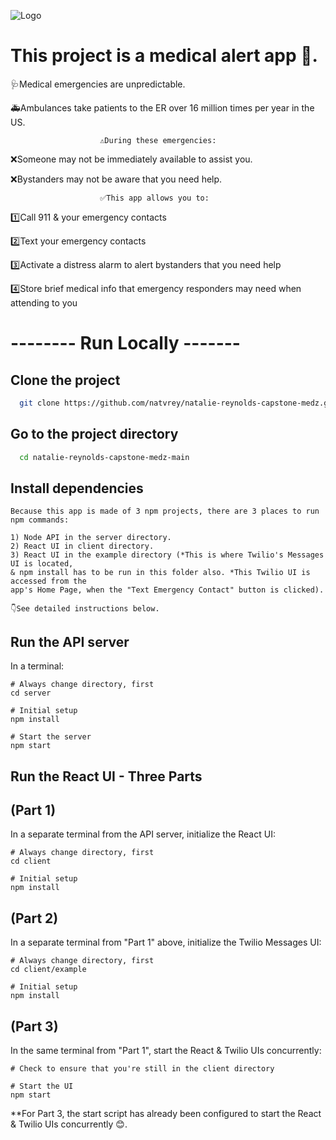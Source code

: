 ![Logo](https://i.imgur.com/scnP2y3.png)

# This project is a medical alert app 📢.

🩺Medical emergencies are unpredictable.

🚑Ambulances take patients to the ER over 16 million times per year in the US.

                        ⚠During these emergencies:

❌Someone may not be immediately available to assist you.

❌Bystanders may not be aware that you need help.

                        ✅This app allows you to:

1️⃣Call 911 & your emergency contacts

2️⃣Text your emergency contacts

3️⃣Activate a distress alarm to alert bystanders that you need help

4️⃣Store brief medical info that emergency responders may need when attending to you

# -------- Run Locally -------

## Clone the project

```bash
  git clone https://github.com/natvrey/natalie-reynolds-capstone-medz.git
```

## Go to the project directory

```bash
  cd natalie-reynolds-capstone-medz-main
```

## Install dependencies

```
Because this app is made of 3 npm projects, there are 3 places to run npm commands:

1) Node API in the server directory.
2) React UI in client directory.
3) React UI in the example directory (*This is where Twilio's Messages UI is located,
& npm install has to be run in this folder also. *This Twilio UI is accessed from the
app's Home Page, when the "Text Emergency Contact" button is clicked).

👇See detailed instructions below.

```

## Run the API server

In a terminal:

    # Always change directory, first
    cd server

    # Initial setup
    npm install

    # Start the server
    npm start

## Run the React UI - Three Parts

## (Part 1)

In a separate terminal from the API server, initialize the React UI:

    # Always change directory, first
    cd client

    # Initial setup
    npm install

## (Part 2)

In a separate terminal from "Part 1" above, initialize the Twilio Messages UI:

    # Always change directory, first
    cd client/example

    # Initial setup
    npm install

## (Part 3)

In the same terminal from "Part 1", start the React & Twilio UIs concurrently:

    # Check to ensure that you're still in the client directory

    # Start the UI
    npm start

\*\*For Part 3, the start script has already been configured to start the React & Twilio UIs concurrently 😊.
